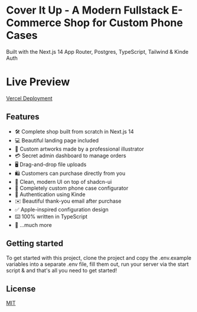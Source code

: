 # Cover It Up - A Modern Fullstack E-Commerce Shop for Custom Phone Cases

Built with the Next.js 14 App Router, Postgres, TypeScript, Tailwind & Kinde Auth

# Live Preview
[Vercel Deployment](coveritup.vercel.app)

## Features

- 🛠️ Complete shop built from scratch in Next.js 14
- 💻 Beautiful landing page included
- 🎨 Custom artworks made by a professional illustrator
- 💳 Secret admin dashboard to manage orders
- 🖥️ Drag-and-drop file uploads
- 🛍️ Customers can purchase directly from you
- 🌟 Clean, modern UI on top of shadcn-ui
- 🛒 Completely custom phone case configurator
- 🔑 Authentication using Kinde
- ✉️ Beautiful thank-you email after purchase
- ✅ Apple-inspired configuration design
- ⌨️ 100% written in TypeScript
- 🎁 ...much more

## Getting started

To get started with this project, clone the project
and copy the .env.example variables into a separate .env file, fill them out, run your server via the start script & and that's all you need to get started!

## License

[MIT](https://choosealicense.com/licenses/mit/)

